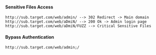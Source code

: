 #### Sensitive Files Access
```
http://sub.target.com/web/admin/ --> 302 Redirect -> Main domain
http://sub.target.com/web/aDmiN/ --> 200 Ok -> Admin login page
http://sub.target.com/web/aDmiN/FUZZ --> Critical Sensitive Files
```
#### Bypass Authentication
```
http://sub.target.com/web/admin;/
```
